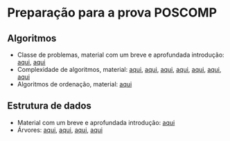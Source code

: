 # Preparação para a prova POSCOMP

## Algoritmos

* Classe de problemas, material com um breve e aprofundada introdução: 
[aqui](https://www.ime.usp.br/~pf/analise_de_algoritmos/), 
[aqui](http://www.dcc.fc.up.pt/~nam/aulas/1516/classes.pdf)
* Complexidade de algoritmos, material: 
[aqui](http://www.faccamp.br/osvaldo/Analise%20de%20Algoritmos.pdf), 
[aqui](https://www.dcc.fc.up.pt/~fds/aulas/EDados/1314/Apontamentos/complexidade-1x2.pdf), 
[aqui](http://wiki.icmc.usp.br/images/d/de/Analise_complexidade.pdf), 
[aqui](https://docente.ifrn.edu.br/demetrioscoutinho/disciplinas/algoritmos/03-complexidade), 
[aqui](https://www.di.ubi.pt/~cbarrico/Disciplinas/ProgramacaoAlgoritmos/Downloads/Teorica_AnaliseComplexidade.pdf), 
[aqui](http://wiki.icmc.usp.br/images/5/55/Aula2_4agosto_complexidade1.pdf), 
[aqui](http://www.ufjf.br/eduardo_barrere/files/2013/03/APA_2013_aula4.pdf)
* Algoritmos de ordenação, material:
[aqui](https://homepages.dcc.ufmg.br/~cunha/teaching/20121/aeds2.html)

## Estrutura de dados

* Material com um breve e aprofundada introdução: [aqui](https://www.ime.usp.br/~pf/estruturas-de-dados/aulas/index.html)
* Árvores: [aqui](http://webserver2.tecgraf.puc-rio.br/eda/EDA_01_ArvBinBusca.pdf), [aqui](https://www.ime.usp.br/~pf/estruturas-de-dados/aulas/st-bst.html), [aqui](https://homepages.dcc.ufmg.br/~cunha/teaching/20121/aeds2/sbbs.pdf), [aqui](https://www2.unifap.br/furtado/files/2016/11/Aula5.pdf)
